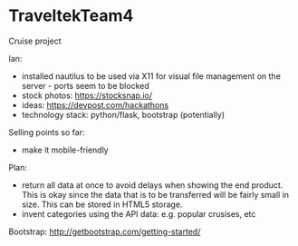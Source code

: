 # TraveltekTeam4

Cruise project

Ian:
- installed nautilus to be used via X11 for visual file management on the server - ports seem to be blocked
- stock photos: https://stocksnap.io/
- ideas: https://devpost.com/hackathons
- technology stack: python/flask, bootstrap (potentially)

Selling points so far:
- make it mobile-friendly

Plan:
- return all data at once to avoid delays when showing the end product. This is okay since the data that is to be transferred will be fairly small in size. This can be stored in HTML5 storage.
- invent categories using the API data: e.g. popular crusises, etc

Bootstrap:
http://getbootstrap.com/getting-started/

<!-- Latest compiled and minified CSS -->
<link rel="stylesheet" href="https://maxcdn.bootstrapcdn.com/bootstrap/3.3.7/css/bootstrap.min.css" integrity="sha384-BVYiiSIFeK1dGmJRAkycuHAHRg32OmUcww7on3RYdg4Va+PmSTsz/K68vbdEjh4u" crossorigin="anonymous">

<!-- Latest compiled and minified JavaScript -->
<script src="https://maxcdn.bootstrapcdn.com/bootstrap/3.3.7/js/bootstrap.min.js" integrity="sha384-Tc5IQib027qvyjSMfHjOMaLkfuWVxZxUPnCJA7l2mCWNIpG9mGCD8wGNIcPD7Txa" crossorigin="anonymous"></script>
